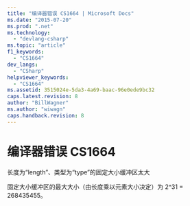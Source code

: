 ```yaml
---
title: "编译器错误 CS1664 | Microsoft Docs"
ms.date: "2015-07-20"
ms.prod: ".net"
ms.technology: 
  - "devlang-csharp"
ms.topic: "article"
f1_keywords: 
  - "CS1664"
dev_langs: 
  - "CSharp"
helpviewer_keywords: 
  - "CS1664"
ms.assetid: 3515024e-5da3-4a69-baac-96e0ede9bc32
caps.latest.revision: 8
author: "BillWagner"
ms.author: "wiwagn"
caps.handback.revision: 8
---
```

# 编译器错误 CS1664
长度为“length”、类型为“type”的固定大小缓冲区太大  
  
 固定大小缓冲区的最大大小（由长度乘以元素大小决定）为 2^31 \= 268435455。
